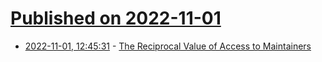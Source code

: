 # [Published on 2022-11-01](index.md)

* [2022-11-01, 12:45:31](https://news.ycombinator.com/item?id=33420392) - [The Reciprocal Value of Access to Maintainers](https://words.filippo.io/dispatches/reciprocal/)
